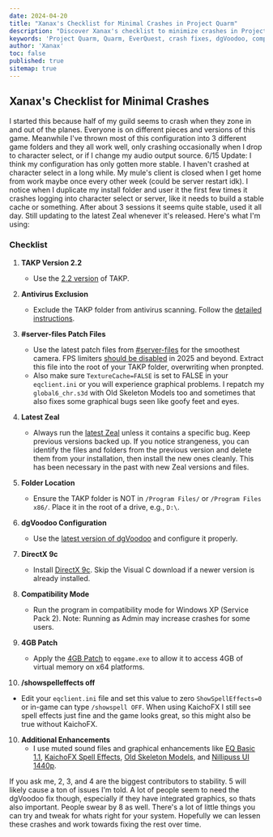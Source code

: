 ```yaml
---
date: 2024-04-20
title: "Xanax's Checklist for Minimal Crashes in Project Quarm"
description: "Discover Xanax's checklist to minimize crashes in Project Quarm, including tips on configurations, dgVoodoo fixes, and compatibility settings."
keywords: 'Project Quarm, Quarm, EverQuest, crash fixes, dgVoodoo, compatibility settings, TAKP, Zeal, DirectX 9c'
author: 'Xanax'
toc: false
published: true
sitemap: true
---
```


## Xanax's Checklist for Minimal Crashes

I started this because half of my guild seems to crash when they zone in and out of the planes. Everyone is on different pieces and versions of this game. Meanwhile I've thrown most of this configuration into 3 different game folders and they all work well, only crashing occasionally when I drop to character select, or if I change my audio output source. 6/15 Update: I think my configuration has only gotten more stable. I haven't crashed at character select in a long while. My mule's client is closed when I get home from work maybe once every other week (could be server restart idk). I notice when I duplicate my install folder and user it the first few times it crashes logging into character select or server, like it needs to build a stable cache or something. After about 3 sessions it seems quite stable, used it all day. Still updating to the latest Zeal whenever it's released. Here's what I'm using:

### Checklist

1. **TAKP Version 2.2**
   - Use the [2.2 version](https://drive.google.com/file/d/1qoBktDeJMJKPBr-EZxub1vspJhz11i1y) of TAKP.

2. **Antivirus Exclusion**
   - Exclude the TAKP folder from antivirus scanning. Follow the [detailed instructions](https://quarm.guide/installing-the-game#prerequisite-2-required-excluding-your-takp-installation).
  
3. **#server-files Patch Files**
   - Use the latest patch files from [#server-files](https://discord.com/channels/1133452007412334643/1135981619858128998/1340358261475508246) for the smoothest camera. FPS limiters [should be disabled](https://discord.com/channels/1133452007412334643/1135968760281432164/1340358514484445186) in 2025 and beyond. Extract this file into the root of your TAKP folder, overwriting when pronpted. 
   - Also make sure `TextureCache=FALSE` is set to FALSE in your `eqclient.ini` or you will experience graphical problems. I repatch my `global6_chr.s3d` with Old Skeleton Models too and sometimes that also fixes some graphical bugs seen like goofy feet and eyes.

4. **Latest Zeal**
   - Always run the [latest Zeal](https://github.com/iamclint/Zeal/releases) unless it contains a specific bug. Keep previous versions backed up. If you notice strangeness, you can identify the files and folders from the previous version and delete them from your installation, then install the new ones cleanly. This has been necessary in the past with new Zeal versions and files.

5. **Folder Location**
   - Ensure the TAKP folder is NOT in `/Program Files/` or `/Program Files x86/`. Place it in the root of a drive, e.g., `D:\`.

6. **dgVoodoo Configuration**
   - Use the [latest version of dgVoodoo](http://dege.freeweb.hu/dgVoodoo2/dgVoodoo2/) and configure it properly.

7. **DirectX 9c**
   - Install [DirectX 9c](https://www.microsoft.com/en-us/download/details.aspx?id=8109). Skip the Visual C download if a newer version is already installed.

8. **Compatibility Mode**
   - Run the program in compatibility mode for Windows XP (Service Pack 2). Note: Running as Admin may increase crashes for some users.

9. **4GB Patch**
   - Apply the [4GB Patch](https://ntcore.com/4gb-patch/) to `eqgame.exe` to allow it to access 4GB of virtual memory on x64 platforms.

10. **/showspelleffects off**
   - Edit your `eqclient.ini` file and set this value to zero `ShowSpellEffects=0` or in-game can type `/showspell OFF`. When using KaichoFX I still see spell effects just fine and the game looks great, so this might also be true without KaichoFX.

10. **Additional Enhancements**
    - I use muted sound files and graphical enhancements like [EQ Basic 1.1](https://www.reddit.com/r/project1999/comments/10rz5r0/eq_basic_v11_an_eq_graphics_overhaul_project/), [KaichoFX Spell Effects](https://www.reddit.com/r/ProjectQuarm/comments/17h98xq/comment/k6prhur/), [Old Skeleton Models](https://github.com/nickgal/EqSkelePatcher/releases),  and [Nillipuss UI 1440p](https://github.com/NilliP/NillipussUI_1440p).

If you ask me, 2, 3, and 4 are the biggest contributors to stability. 5 will likely cause a ton of issues I'm told. A lot of people seem to need the dgVoodoo fix though, especially if they have integrated graphics, so thats also important. People swear by 8 as well. There's a lot of little things you can try and tweak for whats right for your system. Hopefully we can lessen these crashes and work towards fixing the rest over time.
